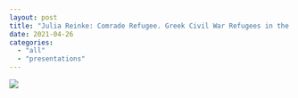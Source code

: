 ```yaml
---
layout: post
title: "Julia Reinke: Comrade Refugee. Greek Civil War Refugees in the GDR"
date: 2021-04-26
categories: 
  - "all"
  - "presentations"
---
```


![](../../../../assets/images/MUA_pozvanka-26.-4.-2021-page-001-724x1024.jpg)
